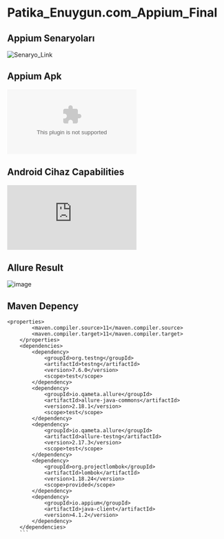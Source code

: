 # Patika_Enuygun.com_Appium_Final

## Appium Senaryoları
![Senaryo_Link](https://github.com/yazicii/Patika_Enuygun.com_Appium_Final/blob/main/src/test/resources/features/appiumPatikaTestScenario.feature)

## Appium Apk
![Appium_Apk](https://github.com/yazicii/Patika_Enuygun.com_Appium_Final/blob/main/src/test/resources/apps/patikaappium.apk)

## Android Cihaz Capabilities
![Android_Capabilities](https://github.com/yazicii/Patika_Enuygun.com_Appium_Final/blob/main/src/test/resources/capabilities/android-oreo.json)

## Allure Result
![image](https://user-images.githubusercontent.com/101544408/185833149-14f2f542-60a7-4f79-a8c3-b146863d0d2d.png)



## Maven Depency
```
<properties>
        <maven.compiler.source>11</maven.compiler.source>
        <maven.compiler.target>11</maven.compiler.target>
    </properties>
    <dependencies>
        <dependency>
            <groupId>org.testng</groupId>
            <artifactId>testng</artifactId>
            <version>7.6.0</version>
            <scope>test</scope>
        </dependency>
        <dependency>
            <groupId>io.qameta.allure</groupId>
            <artifactId>allure-java-commons</artifactId>
            <version>2.18.1</version>
            <scope>test</scope>
        </dependency>
        <dependency>
            <groupId>io.qameta.allure</groupId>
            <artifactId>allure-testng</artifactId>
            <version>2.17.3</version>
            <scope>test</scope>
        </dependency>
        <dependency>
            <groupId>org.projectlombok</groupId>
            <artifactId>lombok</artifactId>
            <version>1.18.24</version>
            <scope>provided</scope>
        </dependency>
        <dependency>
            <groupId>io.appium</groupId>
            <artifactId>java-client</artifactId>
            <version>4.1.2</version>
        </dependency>
    </dependencies>
    ```
